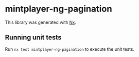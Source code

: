 # mintplayer-ng-pagination

This library was generated with [Nx](https://nx.dev).

## Running unit tests

Run `nx test mintplayer-ng-pagination` to execute the unit tests.
